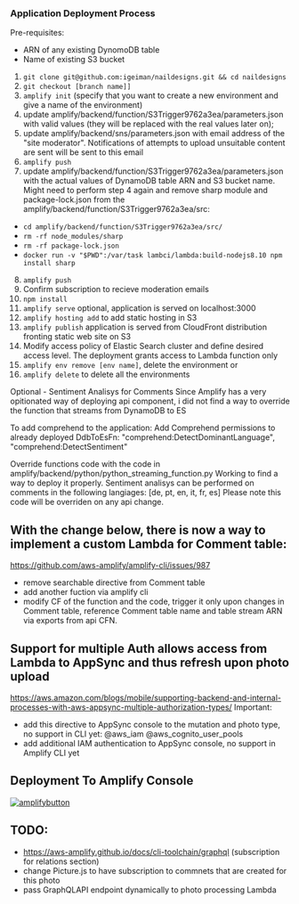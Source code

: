 ### Application Deployment Process

Pre-requisites:
 - ARN of any existing DynomoDB table
 - Name of existing S3 bucket

1. `git clone git@github.com:igeiman/naildesigns.git && cd naildesigns`
2. `git checkout [branch name]]`
3. `amplify init` (specify that you want to create a new environment and give a name of the environment)
4. update amplify/backend/function/S3Trigger9762a3ea/parameters.json with valid values (they will be replaced with the real values later on);
5. update amplify/backend/sns/parameters.json with email address of the "site moderator". Notifications of attempts to upload unsuitable content are sent will be sent to this email
6. `amplify push`
7. update amplify/backend/function/S3Trigger9762a3ea/parameters.json with the actual values of DynamoDB table ARN and S3 bucket name. Might need to perform step 4 again and remove sharp module and package-lock.json from the amplify/backend/function/S3Trigger9762a3ea/src:
- `cd amplify/backend/function/S3Trigger9762a3ea/src/`
- `rm -rf node_modules/sharp`
- `rm -rf package-lock.json`
- `docker run -v "$PWD":/var/task lambci/lambda:build-nodejs8.10 npm install sharp`
8. `amplify push`
9. Confirm subscription to recieve moderation emails
10. `npm install`
11. `amplify serve`   optional, application is served on localhost:3000
12. `amplify hosting add` to add static hosting in S3
13. `amplify publish` application is served from CloudFront distribution fronting static web site on S3
14. Modify access policy of Elastic Search cluster and define desired access level. The deployment grants access to Lambda function only
15. `amplify env remove [env name]`, delete the environment or
16. `amplify delete` to delete all the environments


Optional - Sentiment Analisys for Comments
Since Amplify has a very opitionated way of deploying api component, i did not find a way to override the function that streams from DynamoDB to ES

To add comprehend to the application:
Add Comprehend permissions to already deployed DdbToEsFn:
                "comprehend:DetectDominantLanguage",
                "comprehend:DetectSentiment"

Override functions code with the code in amplify/backend/python/python_streaming_function.py
Working to find a way to deploy it properly.
Sentiment analisys can be performed on comments in the following langiages: [de, pt, en, it, fr, es]
Please note this code will be overriden on any api change.

## With the change below, there is now a way to implement a custom Lambda for Comment table:
https://github.com/aws-amplify/amplify-cli/issues/987
- remove searchable directive from Comment table
- add another fuction via amplify cli
- modify CF of the function and the code, trigger it only upon changes in Comment table, reference Comment table name and table stream ARN via exports from api CFN.

## Support for multiple Auth allows access from Lambda to AppSync and thus refresh upon photo upload
https://aws.amazon.com/blogs/mobile/supporting-backend-and-internal-processes-with-aws-appsync-multiple-authorization-types/
Important:
- add this directive to AppSync console to the mutation and photo type, no support in CLI yet: @aws_iam @aws_cognito_user_pools
- add additional IAM authentication to AppSync console, no support in Amplify CLI yet

## Deployment To Amplify Console
[![amplifybutton](https://oneclick.amplifyapp.com/button.svg)](https://console.aws.amazon.com/amplify/home#/deploy?repo=https://github.com/igeiman/naildesigns)

## TODO:

- https://aws-amplify.github.io/docs/cli-toolchain/graphql (subscription for relations section)
- change Picture.js to have subscription to commnets that are created for this photo
- pass GraphQLAPI endpoint dynamically to photo processing Lambda
